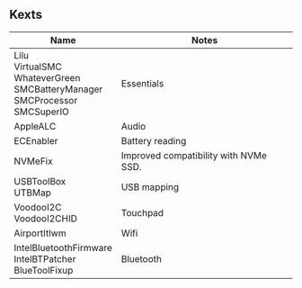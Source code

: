 ## Kexts

|Name|Notes|
|---|---|
|Lilu<br>VirtualSMC<br>WhateverGreen<br>SMCBatteryManager<br>SMCProcessor<br>SMCSuperIO|Essentials|
|AppleALC|Audio|
|ECEnabler|Battery reading|
|NVMeFix|Improved compatibility with NVMe SSD.|
|USBToolBox<br>UTBMap|USB mapping|
|VoodooI2C<br>VoodooI2CHID|Touchpad|
|AirportItlwm|Wifi|
|IntelBluetoothFirmware<br>IntelBTPatcher<br>BlueToolFixup|Bluetooth|
